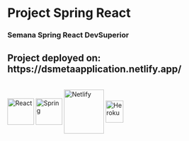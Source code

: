 <h1>Project Spring React</h1>

<h3>Semana Spring React DevSuperior</h3>

<h2> Project deployed on: https://dsmetaapplication.netlify.app/</h2>

<div style="display: inline_block"><br>
  <img align="center" alt="React" height="60" width="60" src="https://cdn.jsdelivr.net/gh/devicons/devicon/icons/react/react-original.svg">
  <img align="center" alt="Spring" height="60" width="60" src="https://cdn.jsdelivr.net/gh/devicons/devicon/icons/spring/spring-original-wordmark.svg">
   <img align="center" alt="Netlify" height="100" width="90" src="https://download.logo.wine/logo/Netlify/Netlify-Logo.wine.png" />
   <img align="center" alt="Heroku" height="50" width="40" src="https://cdn.jsdelivr.net/gh/devicons/devicon/icons/heroku/heroku-original.svg" />
</div>
